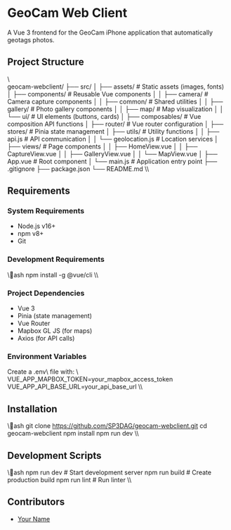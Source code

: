 ﻿# GeoCam Web Client

A Vue 3 frontend for the GeoCam iPhone application that automatically geotags photos.

## Project Structure

\\\
geocam-webclient/
├── src/
│   ├── assets/               # Static assets (images, fonts)
│   ├── components/           # Reusable Vue components
│   │   ├── camera/           # Camera capture components
│   │   ├── common/           # Shared utilities
│   │   ├── gallery/          # Photo gallery components
│   │   ├── map/              # Map visualization
│   │   └── ui/               # UI elements (buttons, cards)
│   ├── composables/          # Vue composition API functions
│   ├── router/               # Vue router configuration
│   ├── stores/               # Pinia state management
│   ├── utils/                # Utility functions
│   │   ├── api.js            # API communication
│   │   └── geolocation.js    # Location services
│   ├── views/                # Page components
│   │   ├── HomeView.vue
│   │   ├── CaptureView.vue
│   │   ├── GalleryView.vue
│   │   └── MapView.vue
│   ├── App.vue               # Root component
│   └── main.js               # Application entry point
├── .gitignore
├── package.json
└── README.md
\\\

## Requirements

### System Requirements
- Node.js v16+
- npm v8+
- Git

### Development Requirements
\\\ash
npm install -g @vue/cli
\\\

### Project Dependencies
- Vue 3
- Pinia (state management)
- Vue Router
- Mapbox GL JS (for maps)
- Axios (for API calls)

### Environment Variables
Create a \.env\ file with:
\\\
VUE_APP_MAPBOX_TOKEN=your_mapbox_access_token
VUE_APP_API_BASE_URL=your_api_base_url
\\\

## Installation
\\\ash
git clone https://github.com/SP3DAG/geocam-webclient.git
cd geocam-webclient
npm install
npm run dev
\\\

## Development Scripts
\\\ash
npm run dev     # Start development server
npm run build   # Create production build
npm run lint    # Run linter
\\\

## Contributors
- [Your Name](https://github.com/yourusername)
